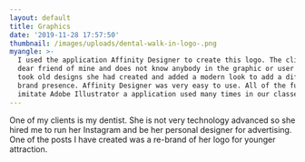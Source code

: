```yaml
---
layout: default
title: Graphics
date: '2019-11-28 17:57:50'
thumbnail: /images/uploads/dental-walk-in-logo-.png
myangle: >-
  I used the application Affinity Designer to create this logo. The client is a
  dear friend of mine and does not know anybody in the graphic or user fields. I
  took old designs she had created and added a modern look to add a different
  brand presence. Affinity Designer was very easy to use. All of the functions
  imitate Adobe Illustrator a application used many times in our classes.
---
```

One of my clients is my dentist. She is not very technology advanced so she hired me to run her Instagram and be her personal designer for advertising. One of the posts I have created was a re-brand of her logo for younger attraction.
